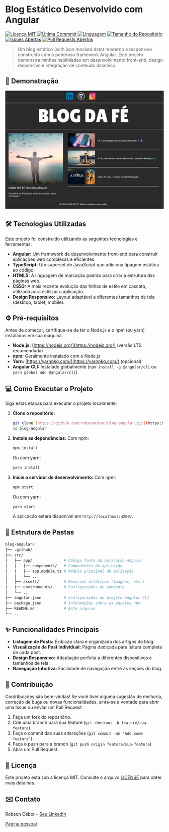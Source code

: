 # Blog Estático Desenvolvido com Angular

[![Licença MIT](https://img.shields.io/badge/License-MIT-yellow.svg)](https://opensource.org/licenses/MIT)
[![Última Commmit](https://img.shields.io/github/last-commit/robsonosbor/blog-angular/main)](https://github.com/robsonosbor/blog-angular/commits/main)
[![Linguagem](https://img.shields.io/github/languages/top/robsonosbor/blog-angular)](https://github.com/robsonosbor/blog-angular/search?l=typescript)
[![Tamanho do Repositório](https://img.shields.io/github/repo-size/robsonosbor/blog-angular)](https://github.com/robsonosbor/blog-angular)
[![Issues Abertas](https://img.shields.io/github/issues/robsonosbor/blog-angular)](https://github.com/robsonosbor/blog-angular/issues)
[![Pull Requests Abertos](https://img.shields.io/github/pulls/robsonosbor/blog-angular)](https://github.com/robsonosbor/blog-angular/pulls)

> Um blog estático (with json mocked data) moderno e responsivo construído com o poderoso framework Angular. Este projeto demonstra minhas habilidades em desenvolvimento front-end, design responsivo e integração de conteúdo dinâmico.

## 🚀 Demonstração

![Captura de tela do blog](https://github.com/robsonosbor/blog-angular/blob/main/src/assets/tela-blog.jpg)

## 🛠️ Tecnologias Utilizadas

Este projeto foi construído utilizando as seguintes tecnologias e ferramentas:

* **Angular:** Um framework de desenvolvimento front-end para construir aplicações web complexas e eficientes.
* **TypeScript:** Um superset de JavaScript que adiciona tipagem estática ao código.
* **HTML5:** A linguagem de marcação padrão para criar a estrutura das páginas web.
* **CSS3:** A mais recente evolução das folhas de estilo em cascata, utilizada para estilizar a aplicação.
* **Design Responsivo:** Layout adaptável a diferentes tamanhos de tela (desktop, tablet, mobile).

## ⚙️ Pré-requisitos

Antes de começar, certifique-se de ter o Node.js e o npm (ou yarn) instalados em sua máquina.

* **Node.js:** [https://nodejs.org/](https://nodejs.org/) (versão LTS recomendada)
* **npm:** Geralmente instalado com o Node.js
* **Yarn:** [https://yarnpkg.com/](https://yarnpkg.com/) (opcional)
* **Angular CLI:** Instalado globalmente (`npm install -g @angular/cli` ou `yarn global add @angular/cli`)

## 💻 Como Executar o Projeto

Siga estas etapas para executar o projeto localmente:

1.  **Clone o repositório:**
    ```bash
    git clone [https://github.com/robsonosbor/blog-angular.git](https://github.com/robsonosbor/blog-angular.git)
    cd blog-angular
    ```

2.  **Instale as dependências:**
    Com npm:
    ```bash
    npm install
    ```
    Ou com yarn:
    ```bash
    yarn install
    ```

3.  **Inicie o servidor de desenvolvimento:**
    Com npm:
    ```bash
    npm start
    ```
    Ou com yarn:
    ```bash
    yarn start
    ```

    A aplicação estará disponível em `http://localhost:4200/`.

## 📄 Estrutura de Pastas

```bash
blog-angular/
├── .github/
├── src/
│   ├── app/              # Código fonte da aplicação Angular
│   │   ├── components/   # Componentes da aplicação
│   │   ├── app.module.ts # Módulo principal da aplicação
│   │   └── ...
│   ├── assets/           # Recursos estáticos (imagens, etc.)
│   ├── environments/     # Configurações de ambiente
│   └── ...
├── angular.json          # Configurações do projeto Angular CLI
├── package.json          # Informações sobre os pacotes npm
├── README.md             # Este arquivo
└── ...
```

## ✨ Funcionalidades Principais

* **Listagem de Posts:** Exibição clara e organizada dos artigos do blog.
* **Visualização de Post Individual:** Página dedicada para leitura completa de cada post.
* **Design Responsivo:** Adaptação perfeita a diferentes dispositivos e tamanhos de tela.
* **Navegação Intuitiva:** Facilidade de navegação entre as seções do blog.

## 🤝 Contribuição

Contribuições são bem-vindas! Se você tiver alguma sugestão de melhoria, correção de bugs ou novas funcionalidades, sinta-se à vontade para abrir uma Issue ou enviar um Pull Request.

1.  Faça um fork do repositório.
2.  Crie uma branch para sua feature (`git checkout -b feature/sua-feature`).
3.  Faça o commit das suas alterações (`git commit -am 'Add some feature'`).
4.  Faça o push para a branch (`git push origin feature/sua-feature`).
5.  Abra um Pull Request.

## 📜 Licença

Este projeto está sob a licença MIT. Consulte o arquivo [LICENSE](LICENSE) para obter mais detalhes.

## ✉️ Contato

Robson Osbor - [Seu LinkedIn](https://www.linkedin.com/in/robsonbatista1975/)

[Página pessoal](https://robsonosbor.github.io/robsonosbor/)
